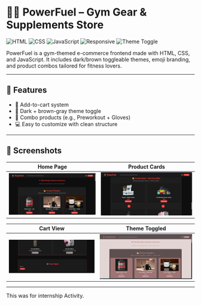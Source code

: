 # 🏋️‍♂️ PowerFuel – Gym Gear & Supplements Store

![HTML](https://img.shields.io/badge/HTML-100%25-orange)
![CSS](https://img.shields.io/badge/CSS-Custom--Theme-red)
![JavaScript](https://img.shields.io/badge/JS-Dynamic--Cart-yellow)
![Responsive](https://img.shields.io/badge/Responsive-Yes-green)
![Theme Toggle](https://img.shields.io/badge/Theme-Dark%20%26%20Brown-informational)

PowerFuel is a gym-themed e-commerce frontend made with HTML, CSS, and JavaScript. It includes dark/brown toggleable themes, emoji branding, and product combos tailored for fitness lovers.

---

## 💪 Features

- 🛒 Add-to-cart system  
- 🎨 Dark + brown-gray theme toggle  
- 🧤 Combo products (e.g., Preworkout + Gloves)   
- 💻 Easy to customize with clean structure

---

## 📸 Screenshots

| Home Page | Product Cards |
|-----------|----------------|
| ![](ScreenShots/previewimg1.png) | ![](ScreenShots/previewimg2.png) |

| Cart View | Theme Toggled |
|-----------|----------------|
| ![](ScreenShots/previewimg3.png) | ![](ScreenShots/previewimg4.png) |

---

This was for internship Activity.
